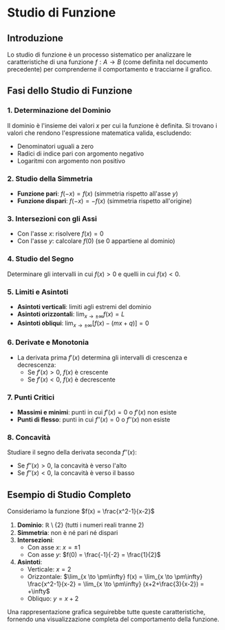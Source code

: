 # Studio di Funzione

## Introduzione

Lo studio di funzione è un processo sistematico per analizzare le caratteristiche di una funzione $f: A \rightarrow B$ (come definita nel documento precedente) per comprenderne il comportamento e tracciarne il grafico.

## Fasi dello Studio di Funzione

### 1. Determinazione del Dominio

Il dominio è l'insieme dei valori $x$ per cui la funzione è definita. Si trovano i valori che rendono l'espressione matematica valida, escludendo:

- Denominatori uguali a zero
- Radici di indice pari con argomento negativo
- Logaritmi con argomento non positivo

### 2. Studio della Simmetria

- **Funzione pari**: $f(-x) = f(x)$ (simmetria rispetto all'asse $y$)
- **Funzione dispari**: $f(-x) = -f(x)$ (simmetria rispetto all'origine)

### 3. Intersezioni con gli Assi

- Con l'asse $x$: risolvere $f(x) = 0$
- Con l'asse $y$: calcolare $f(0)$ (se $0$ appartiene al dominio)

### 4. Studio del Segno

Determinare gli intervalli in cui $f(x) > 0$ e quelli in cui $f(x) < 0$.

### 5. Limiti e Asintoti

- **Asintoti verticali**: limiti agli estremi del dominio
- **Asintoti orizzontali**: $\lim_{x \to \pm\infty} f(x) = L$
- **Asintoti obliqui**: $\lim_{x \to \pm\infty} [f(x) - (mx + q)] = 0$

### 6. Derivate e Monotonia

- La derivata prima $f'(x)$ determina gli intervalli di crescenza e decrescenza:
  - Se $f'(x) > 0$, $f(x)$ è crescente
  - Se $f'(x) < 0$, $f(x)$ è decrescente

### 7. Punti Critici

- **Massimi e minimi**: punti in cui $f'(x) = 0$ o $f'(x)$ non esiste
- **Punti di flesso**: punti in cui $f''(x) = 0$ o $f''(x)$ non esiste

### 8. Concavità

Studiare il segno della derivata seconda $f''(x)$:

- Se $f''(x) > 0$, la concavità è verso l'alto
- Se $f''(x) < 0$, la concavità è verso il basso

## Esempio di Studio Completo

Consideriamo la funzione $f(x) = \frac{x^2-1}{x-2}$

1. **Dominio**: $\mathbb{R} \setminus \{2\}$ (tutti i numeri reali tranne 2)
2. **Simmetria**: non è né pari né dispari
3. **Intersezioni**: 
     - Con asse $x$: $x = \pm 1$
     - Con asse $y$: $f(0) = \frac{-1}{-2} = \frac{1}{2}$
4. **Asintoti**:
     - Verticale: $x = 2$
     - Orizzontale: $\lim_{x \to \pm\infty} f(x) = \lim_{x \to \pm\infty} \frac{x^2-1}{x-2} = \lim_{x \to \pm\infty} (x+2+\frac{3}{x-2}) = +\infty$
     - Obliquo: $y = x + 2$

Una rappresentazione grafica seguirebbe tutte queste caratteristiche, fornendo una visualizzazione completa del comportamento della funzione.
